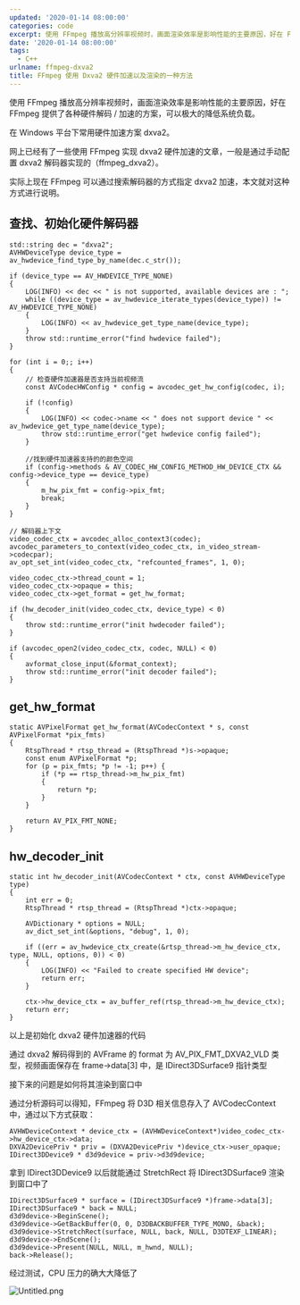 ```yaml
---
updated: '2020-01-14 08:00:00'
categories: code
excerpt: 使用 FFmpeg 播放高分辨率视频时，画面渲染效率是影响性能的主要原因，好在 FFmpeg 提供了各种硬件解码 / 加速的方案，可以极大的降低系统负载。
date: '2020-01-14 08:00:00'
tags:
  - C++
urlname: ffmpeg-dxva2
title: FFmpeg 使用 Dxva2 硬件加速以及渲染的一种方法
---
```


使用 FFmpeg 播放高分辨率视频时，画面渲染效率是影响性能的主要原因，好在 FFmpeg 提供了各种硬件解码 / 加速的方案，可以极大的降低系统负载。


在 Windows 平台下常用硬件加速方案 dxva2。


网上已经有了一些使用 FFmpeg 实现 dxva2 硬件加速的文章，一般是通过手动配置 dxva2 解码器实现的（ffmpeg_dxva2）。


实际上现在 FFmpeg 可以通过搜索解码器的方式指定 dxva2 加速，本文就对这种方式进行说明。


## 查找、初始化硬件解码器


```text
std::string dec = "dxva2";
AVHWDeviceType device_type = av_hwdevice_find_type_by_name(dec.c_str());

if (device_type == AV_HWDEVICE_TYPE_NONE)
{
	LOG(INFO) << dec << " is not supported, available devices are : ";
	while ((device_type = av_hwdevice_iterate_types(device_type)) != AV_HWDEVICE_TYPE_NONE)
	{
		LOG(INFO) << av_hwdevice_get_type_name(device_type);
	}
	throw std::runtime_error("find hwdevice failed");
}

for (int i = 0;; i++)
{
	// 检查硬件加速器是否支持当前视频流
	const AVCodecHWConfig * config = avcodec_get_hw_config(codec, i);

	if (!config)
	{
		LOG(INFO) << codec->name << " does not support device " << av_hwdevice_get_type_name(device_type);
		throw std::runtime_error("get hwdevice config failed");
	}

	//找到硬件加速器支持的的颜色空间
	if (config->methods & AV_CODEC_HW_CONFIG_METHOD_HW_DEVICE_CTX && config->device_type == device_type)
	{
		m_hw_pix_fmt = config->pix_fmt;
		break;
	}
}

// 解码器上下文
video_codec_ctx = avcodec_alloc_context3(codec);
avcodec_parameters_to_context(video_codec_ctx, in_video_stream->codecpar);
av_opt_set_int(video_codec_ctx, "refcounted_frames", 1, 0);

video_codec_ctx->thread_count = 1;
video_codec_ctx->opaque = this;
video_codec_ctx->get_format = get_hw_format;

if (hw_decoder_init(video_codec_ctx, device_type) < 0)
{
	throw std::runtime_error("init hwdecoder failed");
}

if (avcodec_open2(video_codec_ctx, codec, NULL) < 0)
{
	avformat_close_input(&format_context);
	throw std::runtime_error("init decoder failed");
}

```


## get_hw_format


```text
static AVPixelFormat get_hw_format(AVCodecContext * s, const AVPixelFormat *pix_fmts)
{
	RtspThread * rtsp_thread = (RtspThread *)s->opaque;
	const enum AVPixelFormat *p;
	for (p = pix_fmts; *p != -1; p++) {
		if (*p == rtsp_thread->m_hw_pix_fmt)
		{
			return *p;
		}
	}

	return AV_PIX_FMT_NONE;
}

```


## hw_decoder_init


```text
static int hw_decoder_init(AVCodecContext * ctx, const AVHWDeviceType type)
{
	int err = 0;
	RtspThread * rtsp_thread = (RtspThread *)ctx->opaque;

	AVDictionary * options = NULL;
	av_dict_set_int(&options, "debug", 1, 0);

	if ((err = av_hwdevice_ctx_create(&rtsp_thread->m_hw_device_ctx, type, NULL, options, 0)) < 0)
	{
		LOG(INFO) << "Failed to create specified HW device";
		return err;
	}

	ctx->hw_device_ctx = av_buffer_ref(rtsp_thread->m_hw_device_ctx);
	return err;
}

```


以上是初始化 dxva2 硬件加速器的代码


通过 dxva2 解码得到的 AVFrame 的 format 为 AV_PIX_FMT_DXVA2_VLD 类型，视频画面保存在 frame->data[3] 中，是 IDirect3DSurface9 指针类型


接下来的问题是如何将其渲染到窗口中


通过分析源码可以得知，FFmpeg 将 D3D 相关信息存入了 AVCodecContext 中，通过以下方式获取：


```text
AVHWDeviceContext * device_ctx = (AVHWDeviceContext*)video_codec_ctx->hw_device_ctx->data;
DXVA2DevicePriv * priv = (DXVA2DevicePriv *)device_ctx->user_opaque;
IDirect3DDevice9 * d3d9device = priv->d3d9device;

```


拿到 IDirect3DDevice9 以后就能通过 StretchRect 将 IDirect3DSurface9 渲染到窗口中了


```text
IDirect3DSurface9 * surface = (IDirect3DSurface9 *)frame->data[3];
IDirect3DSurface9 * back = NULL;
d3d9device->BeginScene();
d3d9device->GetBackBuffer(0, 0, D3DBACKBUFFER_TYPE_MONO, &back);
d3d9device->StretchRect(surface, NULL, back, NULL, D3DTEXF_LINEAR);
d3d9device->EndScene();
d3d9device->Present(NULL, NULL, m_hwnd, NULL);
back->Release();

```


经过测试，CPU 压力的确大大降低了


![Untitled.png](https://s.z4none.me/blog/906ee5df6cf8484a41b1584c32ad1267.png)

